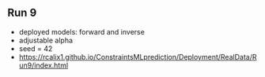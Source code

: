 ## Run 9

* deployed models: forward and inverse 
* adjustable alpha
* seed = 42
* https://rcalix1.github.io/ConstraintsMLprediction/Deployment/RealData/Run9/index.html
